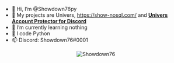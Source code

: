 - 👋 Hi, I’m @Showdown76py
- 👀 My projects are Univers,  https://show-nosql.com/ and [**Univers Account Protector for Discord**](https://github.com/Showdown76py/discord-protector/)
- 🌱 I’m currently learning nothing
- 🐍 I code Python
- 📫 Discord: Showdown76#0001

<center><p>&nbsp;<img align="center" style="border: 0" src="https://github-readme-stats.vercel.app/api?username=showdown76py&count_private=True&show_icons=True&theme=dark" alt="Showdown76" /></p></center>
<!---
Showdown76py/Showdown76py is a ✨ special ✨ repository because its `README.md` (this file) appears on your GitHub profile.
You can click the Preview link to take a look at your changes.
--->
